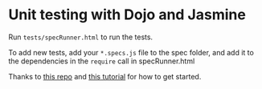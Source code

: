# Unit testing with Dojo and Jasmine

Run `tests/specRunner.html` to run the tests.

To add new tests, add your `*.specs.js` file to the spec folder, and add it to the dependencies in the `require` call in specRunner.html

Thanks to [this repo](https://github.com/gsans/jasmine-require-bootstrap) and [this tutorial](http://www.bennadel.com/blog/2393-writing-my-first-unit-tests-with-jasmine-and-requirejs.htm) for how to get started.
